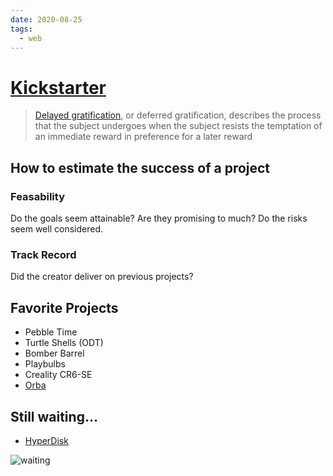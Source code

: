 ```yaml
---
date: 2020-08-25
tags:
  - web
---
```


# [Kickstarter](https://www.kickstarter.com/profile/dennismuensterer)

> [Delayed gratification](https://en.wikipedia.org/wiki/Delayed_gratification#:~:text=Delayed%20gratification%2C%20or%20deferred%20gratification,preference%20for%20a%20later%20reward.), or deferred gratification, describes the process that the subject undergoes when the subject resists the temptation of an immediate reward in preference for a later reward


## How to estimate the success of a project

### Feasability
Do the goals seem attainable? Are they promising to much? Do the risks seem well considered.

### Track Record
Did the creator deliver on previous projects?

## Favorite Projects
- Pebble Time
- Turtle Shells (ODT)
- Bomber Barrel
- Playbulbs
- Creality CR6-SE
- [Orba](https://www.kickstarter.com/projects/artiphon/orba-by-artiphon-an-instrument-designed-for-your-hands)

## Still waiting...
- [HyperDisk](https://www.kickstarter.com/projects/hyperdisk/hyperdisk-probably-the-smallest-and-fastest-portable-ssd)

![waiting](https://media1.giphy.com/media/26BRuo6sLetdllPAQ/giphy.gif?cid=e1bb72fftt42r7rurh93gzbc0ayzu41uketmg0wllu0xuv5k&rid=giphy.gif)
